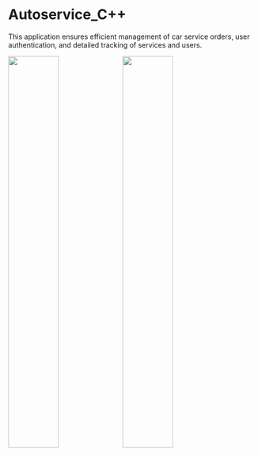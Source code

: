 # Autoservice_C++
This application ensures efficient management of car service orders, user authentication, and detailed tracking of services and users.

<p float="left">
  <img src="https://github.com/user-attachments/assets/7318bf03-6df2-49a7-9cdc-32ce223859b5" width="45%" />
  <img src="https://github.com/user-attachments/assets/bc928e8a-2b92-4786-9d26-ddd5378a0d92" width="45%" />
</p>


